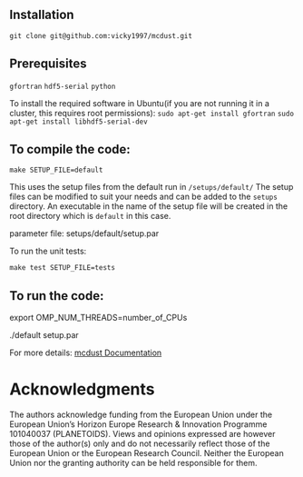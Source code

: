 ## Installation

`git clone git@github.com:vicky1997/mcdust.git`

## Prerequisites

`gfortran` `hdf5-serial` `python`

To install the required software in Ubuntu(if you are not running it in a cluster, this requires root permissions):
`sudo apt-get install gfortran`
`sudo apt-get install libhdf5-serial-dev`

## To compile the code: 

`make SETUP_FILE=default`

This uses the setup files from the default run in `/setups/default/` 
The setup files can be modified to suit your needs and can be added to the `setups` directory. An executable in the name of the setup file will be created in the root directory which is `default` in this case.

parameter file: setups/default/setup.par

To run the unit tests:

`make test SETUP_FILE=tests`
## To run the code: 

export OMP_NUM_THREADS=number_of_CPUs

./default setup.par

For more details: [mcdust Documentation](https://mcdust.readthedocs.io/en/latest/)

# Acknowledgments
The authors acknowledge funding from the European Union under the European Union’s Horizon Europe Research \& Innovation Programme 101040037 (PLANETOIDS). Views and opinions expressed are however those of the author(s) only and do not necessarily reflect those of the European Union or the European Research Council. Neither the European Union nor the granting authority can be held responsible for them.
